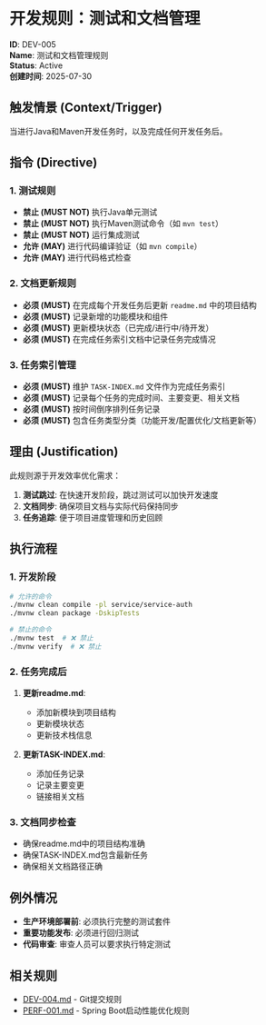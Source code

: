 # 开发规则：测试和文档管理

**ID**: DEV-005  
**Name**: 测试和文档管理规则  
**Status**: Active  
**创建时间**: 2025-07-30  

## 触发情景 (Context/Trigger)
当进行Java和Maven开发任务时，以及完成任何开发任务后。

## 指令 (Directive)

### 1. 测试规则
- **禁止 (MUST NOT)** 执行Java单元测试
- **禁止 (MUST NOT)** 执行Maven测试命令（如 `mvn test`）
- **禁止 (MUST NOT)** 运行集成测试
- **允许 (MAY)** 进行代码编译验证（如 `mvn compile`）
- **允许 (MAY)** 进行代码格式检查

### 2. 文档更新规则
- **必须 (MUST)** 在完成每个开发任务后更新 `readme.md` 中的项目结构
- **必须 (MUST)** 记录新增的功能模块和组件
- **必须 (MUST)** 更新模块状态（已完成/进行中/待开发）
- **必须 (MUST)** 在完成任务索引文档中记录任务完成情况

### 3. 任务索引管理
- **必须 (MUST)** 维护 `TASK-INDEX.md` 文件作为完成任务索引
- **必须 (MUST)** 记录每个任务的完成时间、主要变更、相关文档
- **必须 (MUST)** 按时间倒序排列任务记录
- **必须 (MUST)** 包含任务类型分类（功能开发/配置优化/文档更新等）

## 理由 (Justification)
此规则源于开发效率优化需求：
1. **测试跳过**: 在快速开发阶段，跳过测试可以加快开发速度
2. **文档同步**: 确保项目文档与实际代码保持同步
3. **任务追踪**: 便于项目进度管理和历史回顾

## 执行流程

### 1. 开发阶段
```bash
# 允许的命令
./mvnw clean compile -pl service/service-auth
./mvnw clean package -DskipTests

# 禁止的命令
./mvnw test  # ❌ 禁止
./mvnw verify  # ❌ 禁止
```

### 2. 任务完成后
1. **更新readme.md**:
   - 添加新模块到项目结构
   - 更新模块状态
   - 更新技术栈信息

2. **更新TASK-INDEX.md**:
   - 添加任务记录
   - 记录主要变更
   - 链接相关文档

### 3. 文档同步检查
- 确保readme.md中的项目结构准确
- 确保TASK-INDEX.md包含最新任务
- 确保相关文档路径正确

## 例外情况
- **生产环境部署前**: 必须执行完整的测试套件
- **重要功能发布**: 必须进行回归测试
- **代码审查**: 审查人员可以要求执行特定测试

## 相关规则
- [DEV-004.md](./DEV-004.md) - Git提交规则
- [PERF-001.md](./PERF-001.md) - Spring Boot启动性能优化规则 